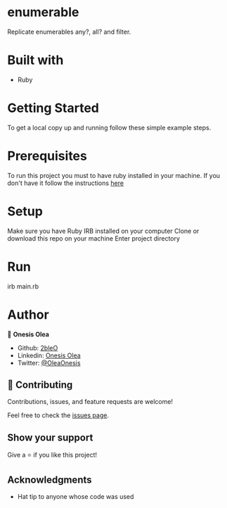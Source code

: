 # enumerable
Replicate enumerables any?, all? and filter.

# Built with
- Ruby

# Getting Started
To get a local copy up and running follow these simple example steps.

# Prerequisites
To run this project you must to have ruby installed in your machine. If you don't have it follow the instructions [here](https://www.ruby-lang.org/en/documentation/installation/)

# Setup
Make sure you have Ruby IRB installed on your computer
Clone or download this repo on your machine
Enter project directory

# Run
irb main.rb

# Author
👤 **Onesis Olea**

- Github: [2bleO](https://github.com/2bleO)
- Linkedin: [Onesis Olea](https://www.linkedin.com/in/onesis-olea/)
- Twitter: [@OleaOnesis](https://twitter.com/OleaOnesis)

## 🤝 Contributing

Contributions, issues, and feature requests are welcome!

Feel free to check the [issues page](../../issues/).

## Show your support

Give a ⭐️ if you like this project!

## Acknowledgments

- Hat tip to anyone whose code was used
